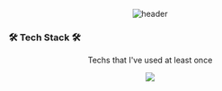 <div align="center">
  
  ![header](https://capsule-render.vercel.app/api?type=Waving&color=93e9be&text=Hello%World!&fontColor=363b74)
</div>




<h3>🛠 Tech Stack 🛠</h3>
<p align="center">Techs that I've used at least once</p>
 <p align="center"><img src="https://img.shields.io/badge/MySQL-4479A1?style=for-the-badge&logo=MySQL&logoColor=white"></p>




